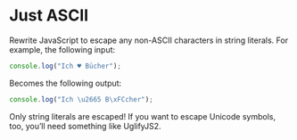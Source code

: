 # Just ASCII

Rewrite JavaScript to escape any non-ASCII characters in string literals. For example, the following input:

```js
console.log("Ich ♥ Bücher");
```

Becomes the following output:

```js
console.log("Ich \u2665 B\xFCcher");
```

Only string literals are escaped! If you want to escape Unicode symbols, too, you’ll need something like UglifyJS2.
